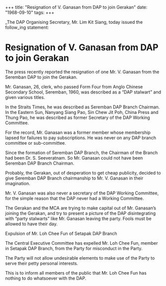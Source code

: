 +++ 
title: "Resignation of V. Ganasan from DAP to join Gerakan"
date: "1968-09-10"
tags:
+++

_The DAP Organising Secretary, Mr. Lim Kit Siang, today issued the follow_ing statement:

# Resignation of V. Ganasan from DAP to join Gerakan

The press recently reported the resignation of one Mr. V. Ganasan from the Seremban DAP to join the Gerakan.

Mr. Ganasan, 26, clerk, who passed Form Four from Anglo Chinese Secondary School, Seremban, 1960, was described as a “DAP stalwart” and given various titles.

In the Straits Times, he was described as Seremban DAP Branch Chairman. In the Eastern Sun, Nanyang Siang Pao, Sin Chew Jit Poh, China Press and Thung Pao, he was described as former Secretary of the DAP Working Committee.</u>

For the record, Mr. Ganasan was a former member whose membership lapsed for failures to pay subscriptions. He was never on any DAP branch committee or sub-committee.

Since the formation of Seremban DAP Branch, the Chairman of the Branch had been Dr. S. Seeveratnam. So Mr. Ganasan could not have been Seremban DAP Branch Chairman.

Probably, the Gerakan, out of desperation to get cheap publicity, decided to give Seremban DAP Branch chairmanship to Mr. V. Ganasan in their imagination.

Mr. V. Ganasan was also never a secretary of the DAP Working Committee, for the simple reason that the DAP never had a Working Committee.

The Gerakan and the MCA are trying to make capital out of Mr. Ganasan’s joining the Gerakan, and try to present a picture of the DAP disintegrating with “party stalwarts” like Mr. Ganasan leaving the party. Fools must be allowed to have their day.

Expulsion of Mr. Loh Chee Fun of Setapak DAP Branch

The Central Executive Committee has expelled Mr. Loh Chee Fun, member in Setapak DAP Branch, from the Party for misconduct in the Party.

The Party will not allow undesirable elements to make use of the Party to serve their petty personal interests.

This is to inform all members of the public that Mr. Loh Chee Fun has nothing to do whatsoever with the DAP.
 
